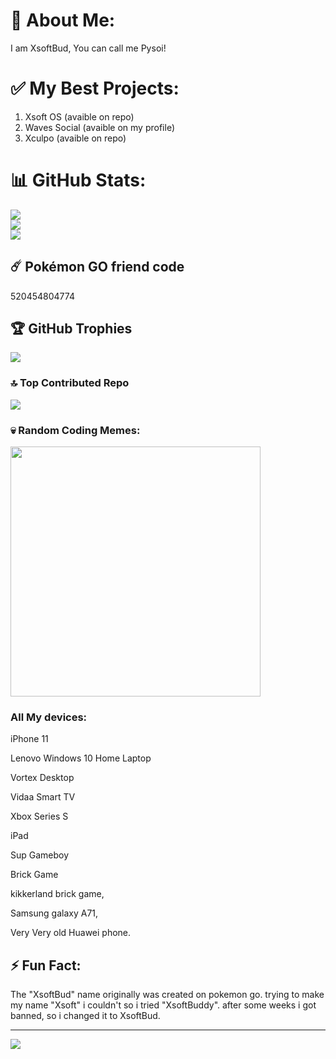# 🔲 About Me:
I am XsoftBud, You can call me Pysoi!

# ✅ My Best Projects:
1. Xsoft OS (avaible on repo)
2. Waves Social (avaible on my profile)
3. Xculpo (avaible on repo)

# 📊 GitHub Stats:
![](https://github-readme-stats.vercel.app/api?username=XsoftBud&theme=dark&hide_border=false&include_all_commits=false&count_private=false)<br/>
![](https://github-readme-streak-stats.herokuapp.com/?user=XsoftBud&theme=dark&hide_border=false)<br/>
![](https://github-readme-stats.vercel.app/api/top-langs/?username=XsoftBud&theme=dark&hide_border=false&include_all_commits=false&count_private=false&layout=compact)

## ☄️ Pokémon GO friend code
520454804774

## 🏆 GitHub Trophies
![](https://github-profile-trophy.vercel.app/?username=XsoftBud&theme=radical&no-frame=false&no-bg=true&margin-w=4)


### 🔝 Top Contributed Repo
![](https://github-contributor-stats.vercel.app/api?username=XsoftBud&limit=5&theme=dracula&combine_all_yearly_contributions=true)

### 💀 Random Coding Memes:
<img src='https://randommeme-five.vercel.app/' style="height: 400px;"/>

### All My devices:
iPhone 11




Lenovo Windows 10 Home Laptop



Vortex Desktop



Vidaa Smart TV



Xbox Series S



iPad



Sup Gameboy



Brick Game




kikkerland brick game,





Samsung galaxy A71,



Very Very old Huawei phone.



## ⚡️ Fun Fact:
The "XsoftBud" name originally was created on pokemon go. trying to make my name "Xsoft" i couldn't so i tried "XsoftBuddy". after some weeks i got banned, so i changed it to XsoftBud.



---
[![](https://visitcount.itsvg.in/api?id=XsoftBud&icon=0&color=6)](https://visitcount.itsvg.in)

<!-- Proudly created with GPRM ( https://gprm.itsvg.in ) -->


